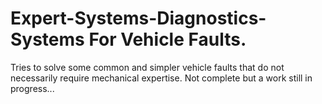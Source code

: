 # Expert-Systems-Diagnostics-Systems For Vehicle Faults.
Tries to solve some common and simpler vehicle faults that 
do not necessarily require mechanical expertise. 
Not complete but a work still in progress...
